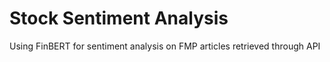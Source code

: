 # Stock Sentiment Analysis

Using FinBERT for sentiment analysis on FMP articles retrieved through API
